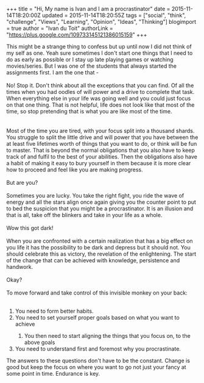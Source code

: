 +++
title = "Hi, My name is Ivan and I am a procrastinator"
date = 2015-11-14T18:20:00Z
updated = 2015-11-14T18:20:55Z
tags = ["social", "think", "challenge", "Views", "Learning", "Opinion", "Ideas", "Thinking"]
blogimport = true 
author = "Ivan du Toit"
authorLink = "https://plus.google.com/109733145121386015159"
+++

This might be a strange thing to confess but up until now I did not think of my self as one. Yeah sure sometimes I don't start one things that I need to do as early as possible or I stay up late playing games or watching movies/series. But I was one of the students that always started the assignments first. I am the one that -<br /><br />No! Stop it. Don't think about all the exceptions that you can find. Of all the times when you had oodles of will power and a drive to complete that task. When everything else in your life was going well and you could just focus on that one thing. That is not helpful, life does not look like that most of the time, so stop pretending that is what you are like most of the time.<br /><br /><a name='more'></a><br />Most of the time you are tired, with your focus split into a thousand shards. You struggle to split the little drive and will power that you have between the at least five lifetimes worth of things that you want to do, or think will be fun to master. That is beyond the normal obligations that you also have to keep track of and fulfil to the best of your abilities. Then the obligations also have a habit of making it easy to bury yourself in them because it is more clear how to proceed and feel like you are making progress.<br /><br />But are you?<br /><br />Sometimes you are lucky. You take the right fight, you ride the wave of energy and all the stars align once again giving you the counter point to put to bed the suspicion that you might be a procrastinator. It is an illusion and that is all, take off the blinkers and take in your life as a whole.<br /><br />Wow this got dark!<br /><br />When you are confronted with a certain realization that has a big effect on you life it has the possibility to be dark and depress but it should not. You should celebrate this as victory, the revelation of the enlightening. The start of the change that can be achieved with knowledge, persistence and handwork.<br /><br />Okay?<br /><br />To move forward and take control of this invisible monkey on your back:<br /><br /><ol><li>You need to form better habits.</li><li>You need to set yourself proper goals based on what you want to achieve</li><ol><li>You then need to start aligning the things that you focus on, to the above goals</li></ol><li>You need to understand first and foremost why you procrastinate.</li></ol><div>The answers to these questions don't have to be the constant. Change is good but keep the focus on where you want to go not just your fancy at some point in time. Endurance is key.</div>
